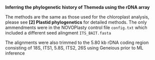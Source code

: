 **Inferring the phylogenetic history of Themeda using the rDNA array**

The methods are the same as those used for the chloroplast analysis, please see **[2] Plastid phylogenetics** for detailed methods. The only ammendments were in the NOVOPlasty control file `config.txt` which included a different seed alingment `ITS_BAIT.fasta`

The alignments were also trimmed to the 5.80 kb rDNA coding region consisting of 18S, ITS1, 5.8S, ITS2, 26S using Geneious prior to ML inference

